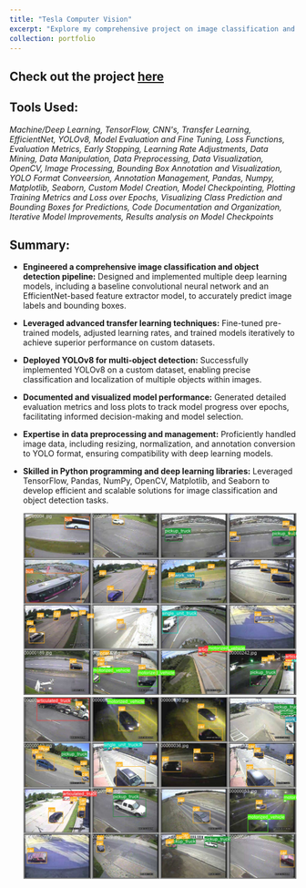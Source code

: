 ```yaml
---
title: "Tesla Computer Vision"
excerpt: "Explore my comprehensive project on image classification and object detection, featuring advanced model training with EfficientNet and YOLOv8 for accurate bounding box predictions."
collection: portfolio
---
```


## Check out the project [here]()
## Tools Used:
*Machine/Deep Learning, TensorFlow, CNN's, Transfer Learning, EfficientNet, YOLOv8, Model Evaluation and Fine Tuning, Loss Functions, Evaluation Metrics, Early Stopping, Learning Rate Adjustments, Data Mining, Data Manipulation, Data Preprocessing, Data Visualization, OpenCV, Image Processing, Bounding Box Annotation and Visualization, YOLO Format Conveersion, Annotation Management, Pandas, Numpy, Matplotlib, Seaborn, Custom Model Creation, Model Checkpointing, Plotting Training Metrics and Loss over Epochs, Visualizing Class Prediction and Bounding Boxes for Predictions, Code Documentation and Organization, Iterative Model Improvements, Results analysis on Model Checkpoints*
## Summary:
- **Engineered a comprehensive image classification and object detection pipeline:**
  Designed and implemented multiple deep learning models, including a baseline convolutional neural network and an EfficientNet-based feature extractor model, to accurately predict image labels and bounding boxes.
  
- **Leveraged advanced transfer learning techniques:**
  Fine-tuned pre-trained models, adjusted learning rates, and trained models iteratively to achieve superior performance on custom datasets.
  
- **Deployed YOLOv8 for multi-object detection:**
  Successfully implemented YOLOv8 on a custom dataset, enabling precise classification and localization of multiple objects within images.
  
- **Documented and visualized model performance:**
  Generated detailed evaluation metrics and loss plots to track model progress over epochs, facilitating informed decision-making and model selection.
  
- **Expertise in data preprocessing and management:**
Proficiently handled image data, including resizing, normalization, and annotation conversion to YOLO format, ensuring compatibility with deep learning models.

- **Skilled in Python programming and deep learning libraries:**
  Leveraged TensorFlow, Pandas, NumPy, OpenCV, Matplotlib, and Seaborn to develop efficient and scalable solutions for image classification and object detection tasks.

  ![Image 1](../images/val_batch0_labels.jpg)
  ![Image 2](../images/val_batch1_labels.jpg)
